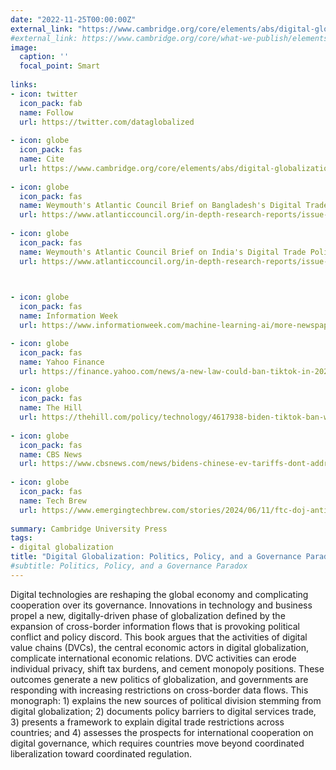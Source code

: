 ```yaml
---
date: "2022-11-25T00:00:00Z"
external_link: "https://www.cambridge.org/core/elements/abs/digital-globalization/9F2022A8E282C1818808D41644C495AB"
#external_link: https://www.cambridge.org/core/what-we-publish/elements/international-relations
image:
  caption: ''
  focal_point: Smart
  
links:
- icon: twitter
  icon_pack: fab
  name: Follow
  url: https://twitter.com/dataglobalized
  
- icon: globe
  icon_pack: fas
  name: Cite
  url: https://www.cambridge.org/core/elements/abs/digital-globalization/9F2022A8E282C1818808D41644C495AB#
  
- icon: globe
  icon_pack: fas
  name: Weymouth's Atlantic Council Brief on Bangladesh's Digital Trade Policies
  url: https://www.atlanticcouncil.org/in-depth-research-reports/issue-brief/inside-bangladeshs-new-data-protection-laws/
  
- icon: globe
  icon_pack: fas
  name: Weymouth's Atlantic Council Brief on India's Digital Trade Policies
  url: https://www.atlanticcouncil.org/in-depth-research-reports/issue-brief/indias-personal-data-protection-act-and-the-politics-of-digital-governance/
  


- icon: globe
  icon_pack: fas
  name: Information Week
  url: https://www.informationweek.com/machine-learning-ai/more-newspapers-join-the-copyright-battle-against-openai-microsoft

- icon: globe
  icon_pack: fas
  name: Yahoo Finance
  url: https://finance.yahoo.com/news/a-new-law-could-ban-tiktok-in-2025-heres-what-happens-next-111917426.html?soc_src=social-sh&soc_trk=tw&tsrc=twtr&guccounter=1&guce_referrer=aHR0cHM6Ly90LmNvLw&guce_referrer_sig=AQAAAFNZlW72-TRSuMzdg2OKkLJfiR84GASki6zQilbcdN_pZuB0SNDtbHYZrrTZSEGmSAQbHw8HRdux7Yhd7d3qcv0Rig5f-DqnmNZZmWFuGFRAM9j7GmF1Lpy-YMGp_EUOqEcQBJGJ5hZKKghfj9xyzBWkPto8yZ5PbIh1nYF2e2YM

- icon: globe
  icon_pack: fas
  name: The Hill
  url: https://thehill.com/policy/technology/4617938-biden-tiktok-ban-what-happens-next/
  
- icon: globe
  icon_pack: fas
  name: CBS News
  url: https://www.cbsnews.com/news/bidens-chinese-ev-tariffs-dont-address-lingering-national-security-concerns/
  
- icon: globe
  icon_pack: fas
  name: Tech Brew
  url: https://www.emergingtechbrew.com/stories/2024/06/11/ftc-doj-antitrust-ai-microsoft-openai-nvidia
  
summary: Cambridge University Press 
tags:
- digital globalization
title: "Digital Globalization: Politics, Policy, and a Governance Paradox" 
#subtitle: Politics, Policy, and a Governance Paradox
---
```

Digital technologies are reshaping the global economy and complicating cooperation over its governance.  Innovations in technology and business propel a new, digitally-driven phase of globalization defined by the expansion of cross-border information flows that is provoking political conflict and policy discord. This book argues that the activities of digital value chains (DVCs), the central economic actors in digital globalization, complicate international economic relations. DVC activities can erode individual privacy, shift tax burdens, and cement monopoly positions. These outcomes generate a new politics of globalization, and governments are responding with increasing restrictions on cross-border data flows. This monograph: 1) explains the new sources of political division stemming from digital globalization; 2) documents policy barriers to digital services trade, 3) presents a framework to explain digital trade restrictions across countries; and 4) assesses the prospects for international cooperation on digital governance, which requires countries move beyond coordinated liberalization toward coordinated regulation.